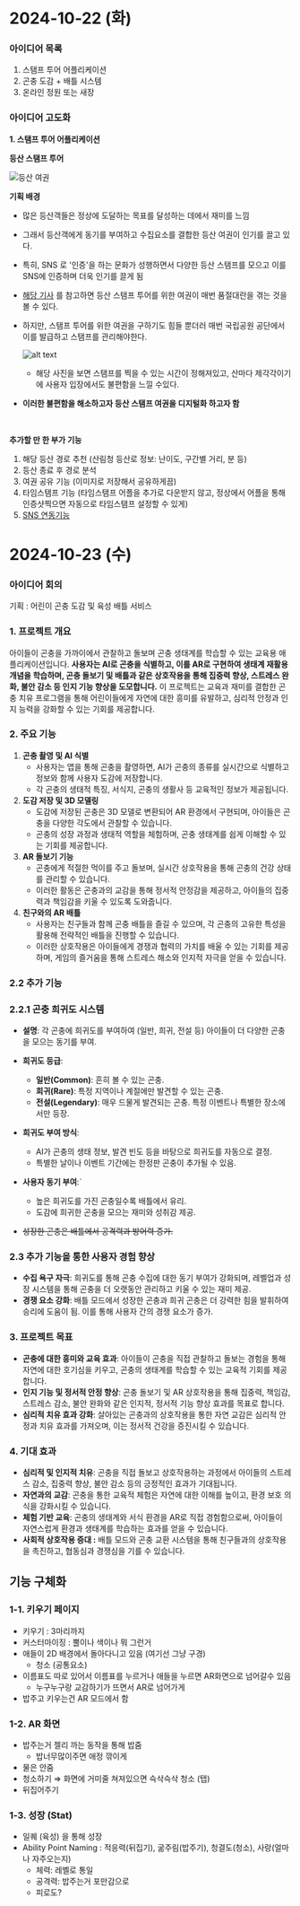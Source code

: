 # 2024-10-22 (화)

### 아이디어 목록

1. 스탬프 투어 어플리케이션
2. 곤충 도감 + 배틀 시스템
3. 온라인 정원 또는 새장

### 아이디어 고도화

**1. 스탬프 투어 어플리케이션**

**등산 스탬프 투어**

![등산 여권](README/등산여권.png)

**기획 배경**

- 많은 등산객들은 정상에 도달하는 목표를 달성하는 데에서 재미를 느낌
- 그래서 등산객에게 동기를 부여하고 수집요소를 결합한 등산 여권이 인기를 끌고 있다.

- 특히, SNS 로 '인증'을 하는 문화가 성행하면서 다양한 등산 스탬프를 모으고 이를 SNS에 인증하며 더욱 인기를 끌게 됨

- [해당 기사](http://www.ksmnews.co.kr/news/view.php?idx=326076) 를 참고하면 등산 스탬프 투어를 위한 여권이 매번 품절대란을 겪는 것을 볼 수 있다.

- 하지만, 스탬프 투어를 위한 여권을 구하기도 힘들 뿐더러 매번 국립공원 공단에서 이를 발급하고 스탬프를 관리해야한다.

  ![alt text](README/스탬프관리의어려움.jpg)

  - 해당 사진을 보면 스탬프를 찍을 수 있는 시간이 정해져있고, 산마다 제각각이기에 사용자 입장에서도 불편함을 느낄 수있다.

- **이러한 불편함을 해소하고자 등산 스탬프 여권을 디지털화 하고자 함**

<br>

**추가할 만 한 부가 기능**

1. 해당 등산 경로 추천
   (산림청 등산로 정보: 난이도, 구간별 거리, 분 등)
2. 등산 종료 후 경로 분석
3. 여권 공유 기능 (이미지로 저장해서 공유하게끔)
4. 타임스탬프 기능 (타임스탬프 어플을 추가로 다운받지 않고, 정상에서 어플을 통해 인증샷찍으면 자동으로 타임스탬프 설정할 수 있게)
5. [SNS 연동기능](https://developers.facebook.com/docs/instagram-platform/sharing-to-stories?locale=ko_KR)

# 2024-10-23 (수)

### 아이디어 회의

기획 : 어린이 곤충 도감 및 육성 배틀 서비스

### 1. **프로젝트 개요**

아이들이 곤충을 가까이에서 관찰하고 돌보며 곤충 생태계를 학습할 수 있는 교육용 애플리케이션입니다. **사용자는 AI로 곤충을 식별하고, 이를 AR로 구현하여 생태계 재활용 개념을 학습하며, 곤충 돌보기 및 배틀과 같은 상호작용을 통해 집중력 향상, 스트레스 완화, 불안 감소 등 인지 기능 향상을 도모합니다.** 이 프로젝트는 교육과 재미를 결합한 곤충 치유 프로그램을 통해 어린이들에게 자연에 대한 흥미를 유발하고, 심리적 안정과 인지 능력을 강화할 수 있는 기회를 제공합니다.

### 2. **주요 기능**

1. **곤충 촬영 및 AI 식별**
   - 사용자는 앱을 통해 곤충을 촬영하면, AI가 곤충의 종류를 실시간으로 식별하고 정보와 함께 사용자 도감에 저장합니다.
   - 각 곤충의 생태적 특징, 서식지, 곤충의 생활사 등 교육적인 정보가 제공됩니다.
2. **도감 저장 및 3D 모델링**
   - 도감에 저장된 곤충은 3D 모델로 변환되어 AR 환경에서 구현되며, 아이들은 곤충을 다양한 각도에서 관찰할 수 있습니다.
   - 곤충의 성장 과정과 생태적 역할을 체험하며, 곤충 생태계를 쉽게 이해할 수 있는 기회를 제공합니다.
3. **AR 돌보기 기능**
   - 곤충에게 적절한 먹이를 주고 돌보며, 실시간 상호작용을 통해 곤충의 건강 상태를 관리할 수 있습니다.
   - 이러한 활동은 곤충과의 교감을 통해 정서적 안정감을 제공하고, 아이들의 집중력과 책임감을 키울 수 있도록 도와줍니다.
4. **친구와의 AR 배틀**
   - 사용자는 친구들과 함께 곤충 배틀을 즐길 수 있으며, 각 곤충의 고유한 특성을 활용해 전략적인 배틀을 진행할 수 있습니다.
   - 이러한 상호작용은 아이들에게 경쟁과 협력의 가치를 배울 수 있는 기회를 제공하며, 게임의 즐거움을 통해 스트레스 해소와 인지적 자극을 얻을 수 있습니다.

### 2.2 추가 기능

### 2.2.1 곤충 희귀도 시스템

- **설명**: 각 곤충에 희귀도를 부여하여 (일반, 희귀, 전설 등) 아이들이 더 다양한 곤충을 모으는 동기를 부여.
- **희귀도 등급**:
  - **일반(Common)**: 흔히 볼 수 있는 곤충.
  - **희귀(Rare)**: 특정 지역이나 계절에만 발견할 수 있는 곤충.
  - **전설(Legendary)**: 매우 드물게 발견되는 곤충. 특정 이벤트나 특별한 장소에서만 등장.
- **희귀도 부여 방식**:
  - AI가 곤충의 생태 정보, 발견 빈도 등을 바탕으로 희귀도를 자동으로 결정.
  - 특별한 날이나 이벤트 기간에는 한정판 곤충이 추가될 수 있음.
- **사용자 동기 부여**:`

  - 높은 희귀도를 가진 곤충일수록 배틀에서 유리.
  - 도감에 희귀한 곤충을 모으는 재미와 성취감 제공.

- ~~성장한 곤충은 배틀에서 공격력과 방어력 증가.~~

### 2.3 추가 기능을 통한 사용자 경험 향상

- **수집 욕구 자극**: 희귀도를 통해 곤충 수집에 대한 동기 부여가 강화되며, 레벨업과 성장 시스템을 통해 곤충을 더 오랫동안 관리하고 키울 수 있는 재미 제공.
- **경쟁 요소 강화**: 배틀 모드에서 성장한 곤충과 희귀 곤충은 더 강력한 힘을 발휘하여 승리에 도움이 됨. 이를 통해 사용자 간의 경쟁 요소가 증가.

### 3. **프로젝트 목표**

- **곤충에 대한 흥미와 교육 효과**: 아이들이 곤충을 직접 관찰하고 돌보는 경험을 통해 자연에 대한 호기심을 키우고, 곤충의 생태계를 학습할 수 있는 교육적 기회를 제공합니다.
- **인지 기능 및 정서적 안정 향상**: 곤충 돌보기 및 AR 상호작용을 통해 집중력, 책임감, 스트레스 감소, 불안 완화와 같은 인지적, 정서적 기능 향상 효과를 목표로 합니다.
- **심리적 치유 효과 강화**: 살아있는 곤충과의 상호작용을 통한 자연 교감은 심리적 안정과 치유 효과를 가져오며, 이는 정서적 건강을 증진시킬 수 있습니다.

###

### 4. **기대 효과**

- **심리적 및 인지적 치유**: 곤충을 직접 돌보고 상호작용하는 과정에서 아이들의 스트레스 감소, 집중력 향상, 불안 감소 등의 긍정적인 효과가 기대됩니다.
- **자연과의 교감**: 곤충을 통한 교육적 체험은 자연에 대한 이해를 높이고, 환경 보호 의식을 강화시킬 수 있습니다.
- **체험 기반 교육**: 곤충의 생태계와 서식 환경을 AR로 직접 경험함으로써, 아이들이 자연스럽게 환경과 생태계를 학습하는 효과를 얻을 수 있습니다.
- **사회적 상호작용 증대 :** 배틀 모드와 곤충 교환 시스템을 통해 친구들과의 상호작용을 촉진하고, 협동심과 경쟁심을 기를 수 있습니다.

## 기능 구체화

### 1-1. 키우기 페이지

- 키우기 : 3마리까지
- 커스터마이징 : 뿔이나 색이나 뭐 그런거
- 애들이 2D 배경에서 돌아다니고 있음 (여기선 그냥 구경)
  - 청소 (공통요소)
- 이름표도 따로 있어서 이름표를 누르거나 애들을 누르면 AR화면으로 넘어갈수 있음
  - 누구누구랑 교감하기가 뜨면서 AR로 넘어가게
- 밥주고 키우는건 AR 모드에서 함

### 1-2. AR 화면

- 밥주는거 젤리 까는 동작을 통해 밥줌
  - 밥너무많이주면 애정 깎이게
- 물은 안줌
- 청소하기 ⇒ 화면에 거미줄 쳐져있으면 슥삭슥삭 청소 (탭)
- 뒤집어주기

### 1-3. 성장 (Stat)

- 일퀘 (육성) 을 통해 성장
- Ability Point Naming : 적응력(뒤집기), 굶주림(밥주기), 청결도(청소), 사랑(얼마나 자주오는지)
  - 체력: 레벨로 통일
  - 공격력: 밥주는거 포만감으로
  - 피로도?

